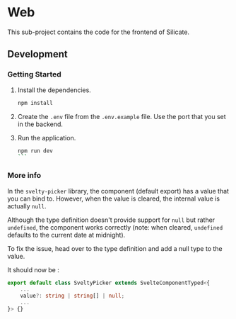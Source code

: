 # Web

This sub-project contains the code for the frontend of Silicate.

## Development

### Getting Started

1. Install the dependencies.

    ```bash
    npm install
    ```

2. Create the `.env` file from the `.env.example` file. Use the port that you set in the backend.

3. Run the application.

    ````bash
    npm run dev
    ```

### More info

In the `svelty-picker` library, the component (default export) has a value that you can bind to. However, when the value is cleared, the internal value is actually `null`.

Although the type definition doesn't provide support for `null` but rather `undefined`, the component works correctly (note: when cleared, `undefined` defaults to the current date at midnight).

To fix the issue, head over to the type definition and add a null type to the value.

It should now be :

```ts
export default class SveltyPicker extends SvelteComponentTyped<{
    ...
    value?: string | string[] | null;
    ...
}> {}
```
